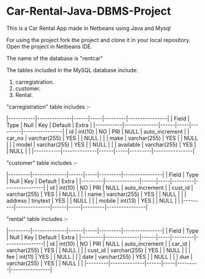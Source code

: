 # Car-Rental-Java-DBMS-Project
This is a Car Rental App made in Netbeans using Java and Mysql

For using the project fork the project and clone it in your local repository.
Open the project in Netbeans IDE.

The name of the database is "rentcar"

The tables included in the MySQL database include:
1. carregistration.
2. customer.
3. Rental.

"carregistration" table includes :-

|-----------|--------------|------|-----|---------|----------------|
| Field     | Type         | Null | Key | Default | Extra          |
|-----------|--------------|------|-----|---------|----------------|
| id        | int(10)      | NO   | PRI | NULL    | auto_increment |
| car_no    | varchar(255) | YES  |     | NULL    |                |
| make      | varchar(255) | YES  |     | NULL    |                |
| model     | varchar(255) | YES  |     | NULL    |                |
| available | varchar(255) | YES  |     | NULL    |                |
|-----------|--------------|------|-----|---------|----------------|

"customer" table includes :-

|---------|--------------|------|-----|---------|----------------|
| Field   | Type         | Null | Key | Default | Extra          |
|---------|--------------|------|-----|---------|----------------|
| id      | int(10)      | NO   | PRI | NULL    | auto_increment |
| cust_id | varchar(255) | YES  |     | NULL    |                |
| name    | varchar(255) | YES  |     | NULL    |                |
| address | tinytext     | YES  |     | NULL    |                |
| mobile  | int(13)      | YES  |     | NULL    |                |
|---------|--------------|------|-----|---------|----------------|

"rental" table includes :-

|---------|--------------|------|-----|---------|----------------|
| Field   | Type         | Null | Key | Default | Extra          |
|---------|--------------|------|-----|---------|----------------|
| id      | int(10)      | NO   | PRI | NULL    | auto_increment |
| car_id  | varchar(255) | YES  |     | NULL    |                |
| cust_id | varchar(255) | YES  |     | NULL    |                |
| fee     | int(11)      | YES  |     | NULL    |                |
| date    | varchar(255) | YES  |     | NULL    |                |
| due     | varchar(255) | YES  |     | NULL    |                |
|---------|--------------|------|-----|---------|----------------|
